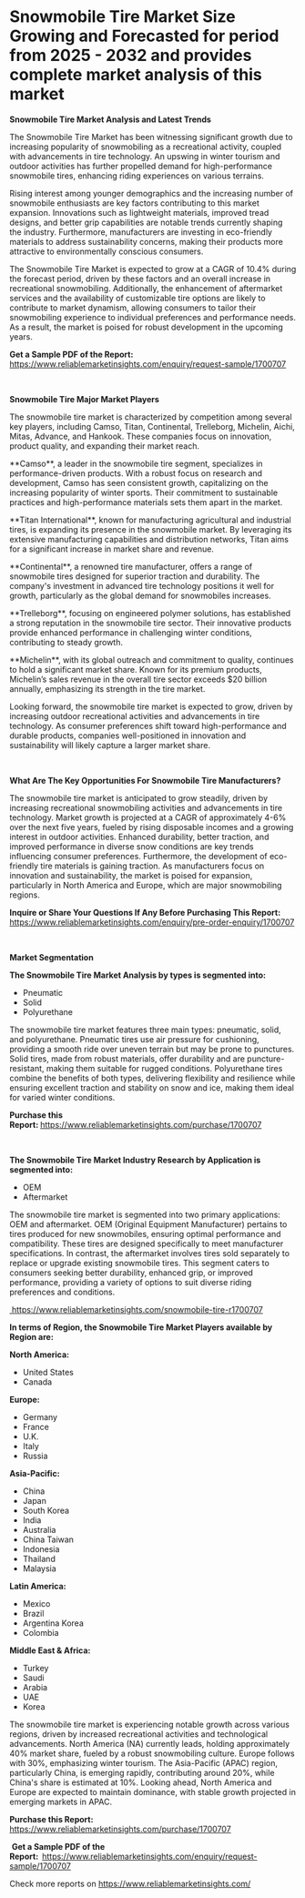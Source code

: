 <p><h1>Snowmobile Tire Market Size Growing and Forecasted for period from 2025 - 2032 and provides complete market analysis of this market</h1></p><p><strong>Snowmobile Tire Market Analysis and Latest Trends</strong></p>
<p><p>The Snowmobile Tire Market has been witnessing significant growth due to increasing popularity of snowmobiling as a recreational activity, coupled with advancements in tire technology. An upswing in winter tourism and outdoor activities has further propelled demand for high-performance snowmobile tires, enhancing riding experiences on various terrains. </p><p>Rising interest among younger demographics and the increasing number of snowmobile enthusiasts are key factors contributing to this market expansion. Innovations such as lightweight materials, improved tread designs, and better grip capabilities are notable trends currently shaping the industry. Furthermore, manufacturers are investing in eco-friendly materials to address sustainability concerns, making their products more attractive to environmentally conscious consumers.</p><p>The Snowmobile Tire Market is expected to grow at a CAGR of 10.4% during the forecast period, driven by these factors and an overall increase in recreational snowmobiling. Additionally, the enhancement of aftermarket services and the availability of customizable tire options are likely to contribute to market dynamism, allowing consumers to tailor their snowmobiling experience to individual preferences and performance needs. As a result, the market is poised for robust development in the upcoming years.</p></p>
<p><strong>Get a Sample PDF of the Report:&nbsp;</strong> <a href="https://www.reliablemarketinsights.com/enquiry/request-sample/1700707?utm_campaign=3493&utm_medium=2&utm_source=Github&utm_content=ia&utm_term=30032025&utm_id=snowmobile-tire">https://www.reliablemarketinsights.com/enquiry/request-sample/1700707</a></p>
<p>&nbsp;</p>
<p><strong>Snowmobile Tire Major Market Players</strong></p>
<p><p>The snowmobile tire market is characterized by competition among several key players, including Camso, Titan, Continental, Trelleborg, Michelin, Aichi, Mitas, Advance, and Hankook. These companies focus on innovation, product quality, and expanding their market reach.</p><p>**Camso**, a leader in the snowmobile tire segment, specializes in performance-driven products. With a robust focus on research and development, Camso has seen consistent growth, capitalizing on the increasing popularity of winter sports. Their commitment to sustainable practices and high-performance materials sets them apart in the market.</p><p>**Titan International**, known for manufacturing agricultural and industrial tires, is expanding its presence in the snowmobile market. By leveraging its extensive manufacturing capabilities and distribution networks, Titan aims for a significant increase in market share and revenue.</p><p>**Continental**, a renowned tire manufacturer, offers a range of snowmobile tires designed for superior traction and durability. The company's investment in advanced tire technology positions it well for growth, particularly as the global demand for snowmobiles increases.</p><p>**Trelleborg**, focusing on engineered polymer solutions, has established a strong reputation in the snowmobile tire sector. Their innovative products provide enhanced performance in challenging winter conditions, contributing to steady growth.</p><p>**Michelin**, with its global outreach and commitment to quality, continues to hold a significant market share. Known for its premium products, Michelin’s sales revenue in the overall tire sector exceeds $20 billion annually, emphasizing its strength in the tire market.</p><p>Looking forward, the snowmobile tire market is expected to grow, driven by increasing outdoor recreational activities and advancements in tire technology. As consumer preferences shift toward high-performance and durable products, companies well-positioned in innovation and sustainability will likely capture a larger market share.</p></p>
<p>&nbsp;</p>
<p><strong>What Are The Key Opportunities For Snowmobile Tire Manufacturers?</strong></p>
<p><p>The snowmobile tire market is anticipated to grow steadily, driven by increasing recreational snowmobiling activities and advancements in tire technology. Market growth is projected at a CAGR of approximately 4-6% over the next five years, fueled by rising disposable incomes and a growing interest in outdoor activities. Enhanced durability, better traction, and improved performance in diverse snow conditions are key trends influencing consumer preferences. Furthermore, the development of eco-friendly tire materials is gaining traction. As manufacturers focus on innovation and sustainability, the market is poised for expansion, particularly in North America and Europe, which are major snowmobiling regions.</p></p>
<p><strong>Inquire or Share Your Questions If Any Before Purchasing This Report:</strong> <a href="https://www.reliablemarketinsights.com/enquiry/pre-order-enquiry/1700707?utm_campaign=3493&utm_medium=2&utm_source=Github&utm_content=ia&utm_term=30032025&utm_id=snowmobile-tire">https://www.reliablemarketinsights.com/enquiry/pre-order-enquiry/1700707</a></p>
<p>&nbsp;</p>
<p><strong>Market Segmentation</strong></p>
<p><strong>The Snowmobile Tire Market Analysis by types is segmented into:</strong></p>
<p><ul><li>Pneumatic</li><li>Solid</li><li>Polyurethane</li></ul></p>
<p><p>The snowmobile tire market features three main types: pneumatic, solid, and polyurethane. Pneumatic tires use air pressure for cushioning, providing a smooth ride over uneven terrain but may be prone to punctures. Solid tires, made from robust materials, offer durability and are puncture-resistant, making them suitable for rugged conditions. Polyurethane tires combine the benefits of both types, delivering flexibility and resilience while ensuring excellent traction and stability on snow and ice, making them ideal for varied winter conditions.</p></p>
<p><strong>Purchase this Report:&nbsp;</strong><a href="https://www.reliablemarketinsights.com/purchase/1700707?utm_campaign=3493&utm_medium=2&utm_source=Github&utm_content=ia&utm_term=30032025&utm_id=snowmobile-tire">https://www.reliablemarketinsights.com/purchase/1700707</a></p>
<p>&nbsp;</p>
<p><strong>The Snowmobile Tire Market Industry Research by Application is segmented into:</strong></p>
<p><ul><li>OEM</li><li>Aftermarket</li></ul></p>
<p><p>The snowmobile tire market is segmented into two primary applications: OEM and aftermarket. OEM (Original Equipment Manufacturer) pertains to tires produced for new snowmobiles, ensuring optimal performance and compatibility. These tires are designed specifically to meet manufacturer specifications. In contrast, the aftermarket involves tires sold separately to replace or upgrade existing snowmobile tires. This segment caters to consumers seeking better durability, enhanced grip, or improved performance, providing a variety of options to suit diverse riding preferences and conditions.</p></p>
<p><a href="https://www.reliablemarketinsights.com/snowmobile-tire-r1700707?utm_campaign=3493&utm_medium=2&utm_source=Github&utm_content=ia&utm_term=30032025&utm_id=snowmobile-tire">&nbsp;https://www.reliablemarketinsights.com/snowmobile-tire-r1700707</a></p>
<p><strong>In terms of Region, the Snowmobile Tire Market Players available by Region are:</strong></p>
<p>
    <p> <strong> North America: </strong>
        <ul>
            <li>United States</li>
            <li>Canada</li>
        </ul>
        </p> 
    <p> <strong> Europe: </strong>
        <ul>
            <li>Germany</li>
            <li>France</li>
            <li>U.K.</li>
            <li>Italy</li>
            <li>Russia</li>
        </ul>
        </p> 
    <p> <strong> Asia-Pacific: </strong>
        <ul>
            <li>China</li>
            <li>Japan</li>
            <li>South Korea</li>
            <li>India</li>
            <li>Australia</li>
            <li>China Taiwan</li>
            <li>Indonesia</li>
            <li>Thailand</li>
            <li>Malaysia</li>
        </ul>
        </p> 
    <p> <strong> Latin America: </strong>
        <ul>
            <li>Mexico</li>
            <li>Brazil</li>
            <li>Argentina Korea</li>
            <li>Colombia</li>
        </ul>
        </p> 
    <p> <strong> Middle East & Africa: </strong>
        <ul>
            <li>Turkey</li>
            <li>Saudi</li>
            <li>Arabia</li>
            <li>UAE</li>
            <li>Korea</li>
        </ul>
    </p>
    </p>
<p><p>The snowmobile tire market is experiencing notable growth across various regions, driven by increased recreational activities and technological advancements. North America (NA) currently leads, holding approximately 40% market share, fueled by a robust snowmobiling culture. Europe follows with 30%, emphasizing winter tourism. The Asia-Pacific (APAC) region, particularly China, is emerging rapidly, contributing around 20%, while China's share is estimated at 10%. Looking ahead, North America and Europe are expected to maintain dominance, with stable growth projected in emerging markets in APAC.</p></p>
<p><strong>Purchase this Report: </strong><a href="https://www.reliablemarketinsights.com/purchase/1700707?utm_campaign=3493&utm_medium=2&utm_source=Github&utm_content=ia&utm_term=30032025&utm_id=snowmobile-tire">https://www.reliablemarketinsights.com/purchase/1700707</a></p>
<p>&nbsp;<strong>Get a Sample PDF of the Report:&nbsp;&nbsp;</strong><a href="https://www.reliablemarketinsights.com/enquiry/request-sample/1700707?utm_campaign=3493&utm_medium=2&utm_source=Github&utm_content=ia&utm_term=30032025&utm_id=snowmobile-tire">https://www.reliablemarketinsights.com/enquiry/request-sample/1700707</a></p>
<p><strong></strong></p>
<p>Check more reports on <a href="https://www.reliablemarketinsights.com/?utm_campaign=3493&utm_medium=2&utm_source=Github&utm_content=ia&utm_term=30032025&utm_id=snowmobile-tire">https://www.reliablemarketinsights.com/</a></p>